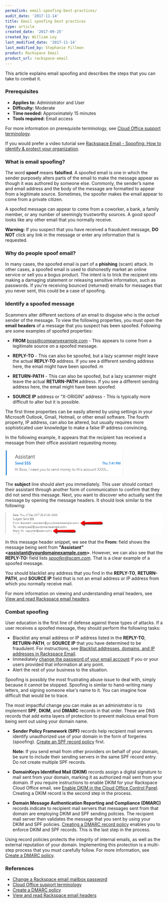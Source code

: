 ```yaml
---
permalink: email-spoofing-best-practices/
audit_date: '2017-11-14'
title: Email spoofing best practices
type: article
created_date: '2017-09-25'
created_by: William Loy
last_modified_date: '2017-11-14'
last_modified_by: Stephanie Fillmon
product: Rackspace Email
product_url: rackspace-email
---
```


This article explains email spoofing and describes the steps that you can take to combat it.

### Prerequisites

- **Applies to:** Administrator and User
- **Difficulty:** Moderate
- **Time needed:** Approximately 15 minutes
- **Tools required:**  Email access

For more information on prerequisite terminology, see [Cloud Office support terminology](/support/how-to/cloud-office-support-terminology).

If you would prefer a video tutorial see [Rackspace Email - Spoofing: How to identify & protect your organization](https://emailhelp.rackspace.com/l/support/how-to-prevent-email-spoofing).

### What is email spoofing?

The word **spoof** means **falsified**. A spoofed email is one in which the sender purposely alters parts of the email to make the message appear as though it was authored by someone else. Commonly, the sender’s name and email address and the body of the message are formatted to appear from a legitimate source. Sometimes, the spoofer makes the email appear to come from a private citizen.

A spoofed message can appear to come from a coworker, a bank, a family member, or any number of seemingly trustworthy sources. A good spoof looks like any other email that you normally receive.

**Warning:** If you suspect that you have received a fraudulent message, **DO NOT** click any link in the message or enter any information that is requested.

### Why do people spoof email?

In many cases, the spoofed email is part of a **phishing** (scam) attack. In other cases, a spoofed email is used to dishonestly market an online service or sell you a bogus product. The intent is to trick the recipient into making a damaging statement or releasing sensitive information, such as passwords. If you're receiving bounced (returned) emails for messages that you never sent, this could be a case of spoofing.

### Identify a spoofed message

Scammers alter different sections of an email to disguise who is the *actual* sender of the message. To view the following properties, you must open the **email headers** of a message that you suspect has been spoofed. Following are some examples of spoofed properties:

- **FROM** boss@companyexample.com - This appears to come from a legitimate source on a spoofed message.

- **REPLY-TO** - This can also be spoofed, but a lazy scammer might leave the actual **REPLY-TO** address. If you see a different sending address here, the email might have been spoofed.
m
- **RETURN-PATH** - This can also be spoofed, but a lazy scammer might leave the actual **RETURN-PATH** address. If you see a different sending address here, the email might have been spoofed.

- **SOURCE IP** address or “X-ORIGIN” address - This is typically more difficult to alter but it is possible.

The first three properties can be easily altered by using settings in your Microsoft Outlook, Gmail, Hotmail, or other email software. The fourth property, IP address, can also be altered, but usually requires more sophisticated user knowledge to make a false IP address convincing.

In the following example, it appears that the recipient has received a message from their office assistant requesting money.

![](from_assistant.png)

The **subject** line should alert you immediately. This user should contact their assistant through another form of communication to confirm that they did not send this message. Next, you want to discover who actually sent the message by opening the message headers. It should look similar to the following:

![](reply_to.png)

In this message header snippet, we see that the **From:** field shows the message being sent from **"Assistant"\<assistant@yourdomainexample.com\>**. However, we can also see that the **REPLY-TO:** field lists *spoofer@scam.com*. That is a clear example of a spoofed message.

You should blacklist any address that you find in the **REPLY-TO**, **RETURN-PATH**, and **SOURCE IP** field that is not an email address or IP address from which you normally receive mail.

For more information on viewing and understanding email headers, see [View and read Rackspace email headers](/support/how-to/view-and-read-rackspace-email-headers).

### Combat spoofing

User education is the first line of defense against these types of attacks. If a user receives a spoofed message, they should perform the following tasks:

 - Blacklist any email address or IP address listed in the **REPLY-TO**, **RETURN-PATH**, or **SOURCE IP** that you have determined to be fraudulent. For instructions, see [Blacklist addresses, domains, and IP addresses in Rackspace Email](/support/how-to/blacklist-addresses-domains-and-ip-addresses-in-rackspace-email).
 - Immediately [change the password of your email account](/support/how-to/change-rackspace-email-mailbox-password) if you or your users provided that information at any point.
 - Alert the rest of your business to the situation.

Spoofing is possibly the most frustrating abuse issue to deal with, simply because it cannot be stopped. Spoofing is similar to hand-writing many letters, and signing someone else's name to it. You can imagine how difficult that would be to trace.

The most impactful change you can make as an administrator is to implement **SPF**, **DKIM**, and **DMARC** records in that order. These are DNS records that add extra layers of protection to prevent malicious email from being sent out using your domain name.

   - **Sender Policy Framework (SPF)** records help recipient mail servers identify unauthorized use of your domain in the form of forgeries (spoofing). [Create an SPF record policy](/support/how-to/create-an-spf-policy) first.

       **Note:** If you send email from other providers on behalf of your domain, be sure to include their sending servers in the same SPF record entry. Do not create multiple SPF records.

   - **DomainKeys Identified Mail (DKIM)** records assign a digital signature to mail sent from your domain, marking it as authorized mail sent from your domain. If you require instructions to enable DKIM for your Rackspace Cloud Office email, see [Enable DKIM in the Cloud Office Control Panel](/support/how-to/enable-dkim-in-the-cloud-office-control-panel). Creating a DKIM record is the second step in the process.

   - **Domain Message Authentication Reporting and Compliance (DMARC)** records indicate to recipient mail servers that messages sent from that domain are employing DKIM and SPF sending policies. The recipient mail server then validates the message that you sent by using your DKIM and SPF policies. [Creating a DMARC record policy](/support/how-to/create-a-dmarc-policy) enables you to enforce DKIM and SPF records. This is the last step in the process.

Using record policies protects the integrity of internal emails, as well as the external reputation of your domain. Implementing this protection is a multi-step process that you must carefully follow. For more information, see [Create a DMARC policy](/support/how-to/create-a-dmarc-policy).


### References

- [Change a Rackspace email mailbox password](/support/how-to/change-rackspace-email-mailbox-password)
- [Cloud Office support terminology](/support/how-to/cloud-office-support-terminology)
- [Create a DMARC policy](/support/how-to/create-a-dmarc-policy)
- [View and read Rackspace email headers](/support/how-to/view-and-read-rackspace-email-headers)
